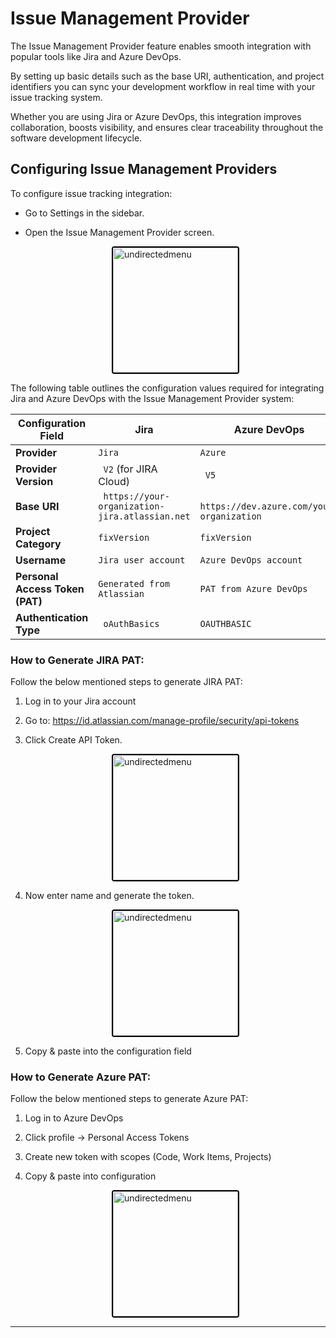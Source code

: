 # Issue Management Provider 
 
The Issue Management Provider feature enables smooth integration with popular tools like Jira and Azure DevOps.

By setting up basic details such as the base URI, authentication, and project identifiers you can sync your development workflow in real time with your issue tracking system.

Whether you are using Jira or Azure DevOps, this integration improves collaboration, boosts visibility, and ensures clear traceability throughout the software development lifecycle.
 
## Configuring Issue Management Providers

To configure issue tracking integration:

- Go to Settings in the sidebar.

- Open the Issue Management Provider screen.
 
  <div style="text-align: left;">
      <img src="./assets/c1.png"
       alt="undirectedmenu"
       style="height: 200px; margin: auto; display: block; cursor: zoom-in;
              border: 2px solid #000000; border-radius: 4px;"
       onclick="this.style.height='400px'; this.style.cursor='zoom-out';"
       ondblclick="this.style.height='200px'; this.style.cursor='zoom-in';">
      </div>

The following table outlines the configuration values required for integrating Jira and Azure DevOps with the Issue Management Provider system:

| Configuration Field              | Jira                                      | Azure DevOps                           |
|----------------------------------|---------------------------------------------------------------|------------------------------------------------------------|
| **Provider**                    | `Jira`                            | `Azure`                        |
| **Provider Version**            | ` V2` (for JIRA Cloud)     | ` V5`                   |
| **Base URI**                    | ` https://your-organization-jira.atlassian.net` | ` https://dev.azure.com/your-organization` |
| **Project Category**            | `fixVersion`              | `fixVersion`                                              |
| **Username**                    | `Jira user account`               | `Azure DevOps account`         |
| **Personal Access Token (PAT)** | `Generated from Atlassian`        | `PAT from Azure DevOps`        |
| **Authentication Type**         | ` oAuthBasics`                    | `OAUTHBASIC`                  |


### How to Generate JIRA PAT:
Follow the below mentioned steps to generate JIRA PAT:
1. Log in to your Jira account
2. Go to: https://id.atlassian.com/manage-profile/security/api-tokens
3. Click Create API Token.

    <div style="text-align: left;">
      <img src="./assets/token1.png"
       alt="undirectedmenu"
       style="height: 200px; margin: auto; display: block; cursor: zoom-in;
              border: 2px solid #000000; border-radius: 4px;"
       onclick="this.style.height='400px'; this.style.cursor='zoom-out';"
       ondblclick="this.style.height='200px'; this.style.cursor='zoom-in';">
      </div>

4. Now enter name and generate the token.
    <div style="text-align: left;">
      <img src="./assets/token2.png"
       alt="undirectedmenu"
       style="height: 200px; margin: auto; display: block; cursor: zoom-in;
              border: 2px solid #000000; border-radius: 4px;"
       onclick="this.style.height='400px'; this.style.cursor='zoom-out';"
       ondblclick="this.style.height='200px'; this.style.cursor='zoom-in';">
      </div>
4. Copy & paste into the configuration field

### How to Generate Azure PAT:

Follow the below mentioned steps to generate Azure PAT:

1.  Log in to Azure DevOps
2. Click profile → Personal Access Tokens
3. Create new token with scopes (Code, Work Items, Projects)
4. Copy & paste into configuration

    <div style="text-align: left;">
      <img src="./assets/previewfeature.png"
       alt="undirectedmenu"
       style="height: 200px; margin: auto; display: block; cursor: zoom-in;
              border: 2px solid #000000; border-radius: 4px;"
       onclick="this.style.height='400px'; this.style.cursor='zoom-out';"
       ondblclick="this.style.height='200px'; this.style.cursor='zoom-in';">
      </div>

---

<br>